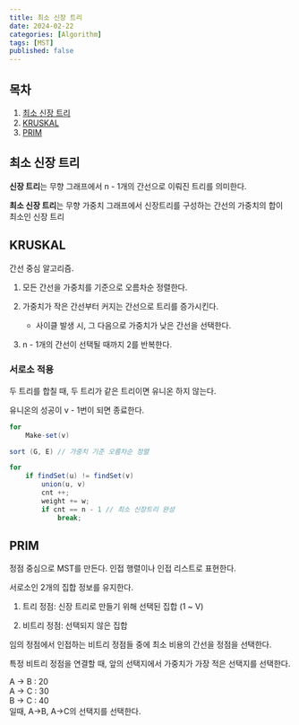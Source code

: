 ```yaml
---
title: 최소 신장 트리
date: 2024-02-22
categories: [Algorithm]
tags: [MST]
published: false
---
```


## 목차

1. <a href = "#mst"> 최소 신장 트리 </a>
1. <a href = "#kruskal"> KRUSKAL </a>
1. <a href = "#prim"> PRIM </a>

## <font id = "mst"> 최소 신장 트리 </font>

**신장 트리**는 무향 그래프에서 n - 1개의 간선으로 이뤄진 트리를 의미한다.

**최소 신장 트리**는 무향 가중치 그래프에서 신장트리를 구성하는 간선의 가중치의 합이 최소인 신장 트리

## <font id = "kruskal"> KRUSKAL </font>

간선 중심 알고리즘.

1. 모든 간선을 가중치를 기준으로 오름차순 정렬한다.

1. 가중치가 작은 간선부터 커지는 간선으로 트리를 증가시킨다.

   - 사이클 발생 시, 그 다음으로 가중치가 낮은 간선을 선택한다.

1. n - 1개의 간선이 선택될 때까지 2를 반복한다.

### 서로소 적용

두 트리를 합칠 때, 두 트리가 같은 트리이면 유니온 하지 않는다.

유니온의 성공이 v - 1번이 되면 종료한다.

```java
for
    Make-set(v)

sort (G, E) // 가중치 기준 오름차순 정렬

for
    if findSet(u) != findSet(v)
        union(u, v)
        cnt ++;
        weight += w;
        if cnt == n - 1 // 최소 신장트리 완성
            break;
```

## <font id = "prim"> PRIM </font>

정점 중심으로 MST를 만든다. 인접 행렬이나 인접 리스트로 표현한다.

서로소인 2개의 집합 정보를 유지한다.

1. 트리 정점: 신장 트리로 만들기 위해 선택된 집합 (1 ~ V)

1. 비트리 정점: 선택되지 않은 집합

임의 정점에서 인접하는 비트리 정점들 중에 최소 비용의 간선을 정점을 선택한다.

특정 비트리 정점을 연결할 때, 앞의 선택지에서 가중치가 가장 적은 선택지를 선택한다.

A -> B : 20 <br>
A -> C : 30 <br>
B -> C : 40 <br>
일때, A->B, A->C의 선택지를 선택한다.
